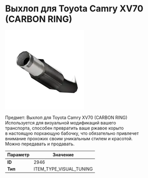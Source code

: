 # Выхлоп для Toyota Camry XV70 (CARBON RING)

![Item Image](../img/2946.webp?raw=true)

Предмет: Выхлоп для Toyota Camry XV70 (CARBON RING)<br>Используется для визуальной модификаций вашего<br>транспорта, способен превратить ваше ржавое корыто<br>в настоящую порхающую бабочку, что обязательно привлечет<br>внимание прохожих своим уникальным стилем и красотой.<br>Можно передавать и продавать.


| Параметр | Значение |
|----------|----------|
| **ID** | 2946 |
| **Тип** | ITEM_TYPE_VISUAL_TUNING |

